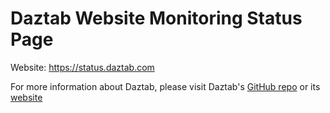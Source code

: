 # Daztab Website Monitoring Status Page

Website: https://status.daztab.com

For more information about Daztab, please visit Daztab's [GitHub repo](https://github.com/ZigaoWang/daztab) or its [website](https://daztab.com/)
